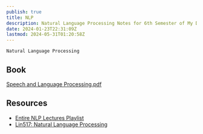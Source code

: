 ```yaml
---
publish: true
title: NLP
description: Natural Language Processing Notes for 6th Semester of My DS Degree
date: 2024-01-23T22:31:09Z
lastmod: 2024-05-31T01:20:58Z
---
```

`Natural Language Processing`
## Book

[Speech and Language Processing.pdf](Speech-20231011155605-1ab02xj.pdf)
## Resources

- [Entire NLP Lectures Playlist](https://www.youtube.com/playlist?list=PLfng5rv4gTmqfLtZcK85wDXDTOgZn0132)
- [Lin517: Natural Language Processing](https://jofrhwld.github.io/teaching/courses/2022_lin517)
